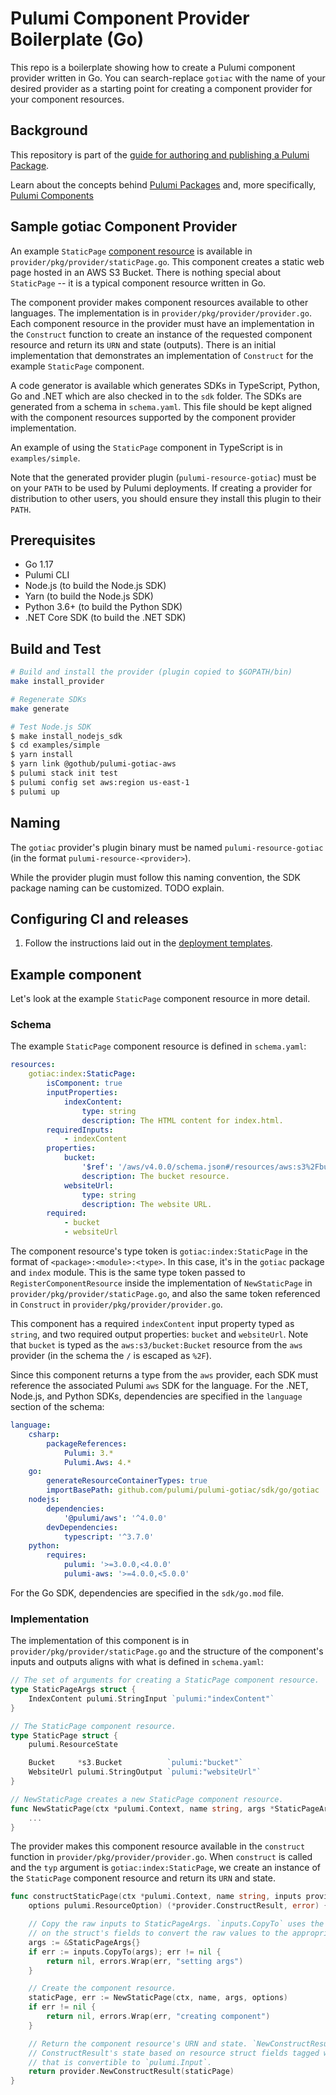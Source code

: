 # Pulumi Component Provider Boilerplate (Go)

This repo is a boilerplate showing how to create a Pulumi component provider written in Go. You can search-replace
`gotiac` with the name of your desired provider as a starting point for creating a component provider for your component
resources.

## Background

This repository is part of the
[guide for authoring and publishing a Pulumi Package](https://www.pulumi.com/docs/guides/pulumi-packages/how-to-author).

Learn about the concepts behind [Pulumi Packages](https://www.pulumi.com/docs/guides/pulumi-packages/#pulumi-packages)
and, more specifically, [Pulumi Components](https://www.pulumi.com/docs/intro/concepts/resources/components/)

## Sample gotiac Component Provider

An example `StaticPage` [component resource](https://www.pulumi.com/docs/intro/concepts/resources/#components) is
available in `provider/pkg/provider/staticPage.go`. This component creates a static web page hosted in an AWS S3 Bucket.
There is nothing special about `StaticPage` -- it is a typical component resource written in Go.

The component provider makes component resources available to other languages. The implementation is in
`provider/pkg/provider/provider.go`. Each component resource in the provider must have an implementation in the
`Construct` function to create an instance of the requested component resource and return its `URN` and state (outputs).
There is an initial implementation that demonstrates an implementation of `Construct` for the example `StaticPage`
component.

A code generator is available which generates SDKs in TypeScript, Python, Go and .NET which are also checked in to the
`sdk` folder. The SDKs are generated from a schema in `schema.yaml`. This file should be kept aligned with the component
resources supported by the component provider implementation.

An example of using the `StaticPage` component in TypeScript is in `examples/simple`.

Note that the generated provider plugin (`pulumi-resource-gotiac`) must be on your `PATH` to be used by Pulumi
deployments. If creating a provider for distribution to other users, you should ensure they install this plugin to their
`PATH`.

## Prerequisites

-   Go 1.17
-   Pulumi CLI
-   Node.js (to build the Node.js SDK)
-   Yarn (to build the Node.js SDK)
-   Python 3.6+ (to build the Python SDK)
-   .NET Core SDK (to build the .NET SDK)

## Build and Test

```bash
# Build and install the provider (plugin copied to $GOPATH/bin)
make install_provider

# Regenerate SDKs
make generate

# Test Node.js SDK
$ make install_nodejs_sdk
$ cd examples/simple
$ yarn install
$ yarn link @gothub/pulumi-gotiac-aws
$ pulumi stack init test
$ pulumi config set aws:region us-east-1
$ pulumi up
```

## Naming

The `gotiac` provider's plugin binary must be named `pulumi-resource-gotiac` (in the format
`pulumi-resource-<provider>`).

While the provider plugin must follow this naming convention, the SDK package naming can be customized. TODO explain.

## Configuring CI and releases

1. Follow the instructions laid out in the [deployment templates](./deployment-templates/README-DEPLOYMENT.md).

## Example component

Let's look at the example `StaticPage` component resource in more detail.

### Schema

The example `StaticPage` component resource is defined in `schema.yaml`:

```yaml
resources:
    gotiac:index:StaticPage:
        isComponent: true
        inputProperties:
            indexContent:
                type: string
                description: The HTML content for index.html.
        requiredInputs:
            - indexContent
        properties:
            bucket:
                '$ref': '/aws/v4.0.0/schema.json#/resources/aws:s3%2Fbucket:Bucket'
                description: The bucket resource.
            websiteUrl:
                type: string
                description: The website URL.
        required:
            - bucket
            - websiteUrl
```

The component resource's type token is `gotiac:index:StaticPage` in the format of `<package>:<module>:<type>`. In this
case, it's in the `gotiac` package and `index` module. This is the same type token passed to `RegisterComponentResource`
inside the implementation of `NewStaticPage` in `provider/pkg/provider/staticPage.go`, and also the same token
referenced in `Construct` in `provider/pkg/provider/provider.go`.

This component has a required `indexContent` input property typed as `string`, and two required output properties:
`bucket` and `websiteUrl`. Note that `bucket` is typed as the `aws:s3/bucket:Bucket` resource from the `aws` provider
(in the schema the `/` is escaped as `%2F`).

Since this component returns a type from the `aws` provider, each SDK must reference the associated Pulumi `aws` SDK for
the language. For the .NET, Node.js, and Python SDKs, dependencies are specified in the `language` section of the
schema:

```yaml
language:
    csharp:
        packageReferences:
            Pulumi: 3.*
            Pulumi.Aws: 4.*
    go:
        generateResourceContainerTypes: true
        importBasePath: github.com/pulumi/pulumi-gotiac/sdk/go/gotiac
    nodejs:
        dependencies:
            '@pulumi/aws': '^4.0.0'
        devDependencies:
            typescript: '^3.7.0'
    python:
        requires:
            pulumi: '>=3.0.0,<4.0.0'
            pulumi-aws: '>=4.0.0,<5.0.0'
```

For the Go SDK, dependencies are specified in the `sdk/go.mod` file.

### Implementation

The implementation of this component is in `provider/pkg/provider/staticPage.go` and the structure of the component's
inputs and outputs aligns with what is defined in `schema.yaml`:

```go
// The set of arguments for creating a StaticPage component resource.
type StaticPageArgs struct {
    IndexContent pulumi.StringInput `pulumi:"indexContent"`
}

// The StaticPage component resource.
type StaticPage struct {
    pulumi.ResourceState

    Bucket     *s3.Bucket          `pulumi:"bucket"`
    WebsiteUrl pulumi.StringOutput `pulumi:"websiteUrl"`
}

// NewStaticPage creates a new StaticPage component resource.
func NewStaticPage(ctx *pulumi.Context, name string, args *StaticPageArgs, opts ...pulumi.ResourceOption) (*StaticPage, error) {
    ...
}
```

The provider makes this component resource available in the `construct` function in `provider/pkg/provider/provider.go`.
When `construct` is called and the `typ` argument is `gotiac:index:StaticPage`, we create an instance of the
`StaticPage` component resource and return its `URN` and state.

```go
func constructStaticPage(ctx *pulumi.Context, name string, inputs provider.ConstructInputs,
    options pulumi.ResourceOption) (*provider.ConstructResult, error) {

    // Copy the raw inputs to StaticPageArgs. `inputs.CopyTo` uses the types and `pulumi:` tags
    // on the struct's fields to convert the raw values to the appropriate Input types.
    args := &StaticPageArgs{}
    if err := inputs.CopyTo(args); err != nil {
        return nil, errors.Wrap(err, "setting args")
    }

    // Create the component resource.
    staticPage, err := NewStaticPage(ctx, name, args, options)
    if err != nil {
        return nil, errors.Wrap(err, "creating component")
    }

    // Return the component resource's URN and state. `NewConstructResult` automatically sets the
    // ConstructResult's state based on resource struct fields tagged with `pulumi:` tags with a value
    // that is convertible to `pulumi.Input`.
    return provider.NewConstructResult(staticPage)
}
```
